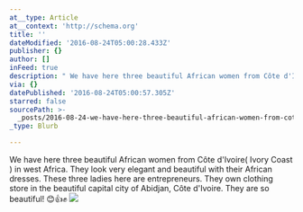```yaml
---
at__type: Article
at__context: 'http://schema.org'
title: ''
dateModified: '2016-08-24T05:00:28.433Z'
publisher: {}
author: []
inFeed: true
description: " We have here three beautiful African women from Côte d'Ivoire( Ivory Coast ) in west Africa. They look very elegant and beautiful with their African dresses. These three ladies here are entrepreneurs. They own clothing store in the beautiful capital city of Abidjan, Côte d'Ivoire. They are so beautiful! \uD83D\uDE0A\uD83D\uDC4D✊ "
via: {}
datePublished: '2016-08-24T05:00:57.305Z'
starred: false
sourcePath: >-
  _posts/2016-08-24-we-have-here-three-beautiful-african-women-from-cote-divoi.md
_type: Blurb

---
```

We have here three beautiful African women from Côte d'Ivoire( Ivory Coast ) in west Africa. They look very elegant and beautiful with their African dresses. These three ladies here are entrepreneurs. They own clothing store in the beautiful capital city of Abidjan, Côte d'Ivoire. They are so beautiful! 😊👍✊ ![](https://the-grid-user-content.s3-us-west-2.amazonaws.com/6e63f7ff-f5ff-4e02-b57a-971195014764.jpg)